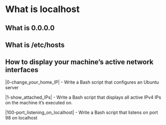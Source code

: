 # What is localhost

## What is 0.0.0.0

## What is /etc/hosts

## How to display your machine’s active network interfaces

|0-change_your_home_IP| - Write a Bash script that configures an Ubuntu server

|1-show_attached_IPs| -  Write a Bash script that displays all active IPv4 IPs on the machine it’s executed on.

|100-port_listening_on_localhost| - Write a Bash script that listens on port 98 on localhost
